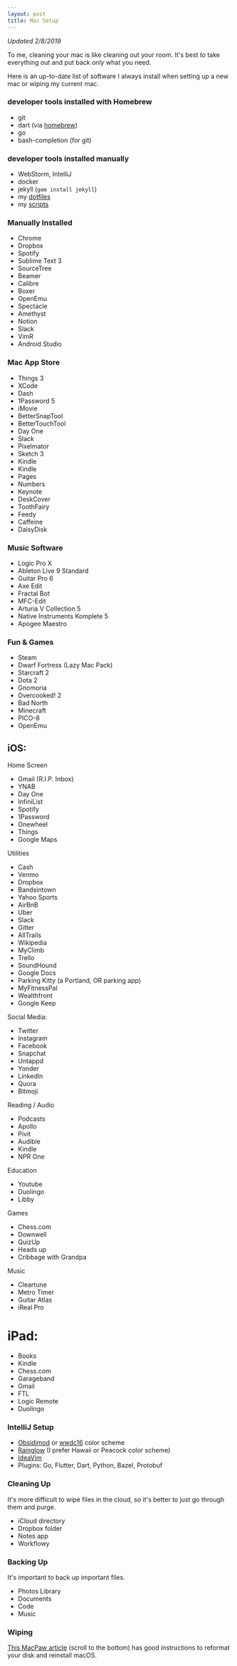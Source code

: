 ```yaml
---
layout: post
title: Mac Setup
---
```


*Updated 2/8/2019*

To me, cleaning your mac is like cleaning out your room. It's best to take
everything out and put back *only* what you need.

Here is an up-to-date list of software I always install when setting up a new
mac or wiping my current mac.

### developer tools installed with Homebrew

- git
- dart (via [homebrew][dart-homebrew])
- go
- bash-completion (for git)

### developer tools installed manually

- WebStorm, IntelliJ
- docker
- jekyll (`gem install jekyll`)
- my [dotfiles][dotfiles]
- my [scripts][scripts]

### Manually Installed

- Chrome
- Dropbox
- Spotify
- Sublime Text 3
- SourceTree
- Beamer
- Calibre
- Boxer
- OpenEmu
- Spectacle
- Amethyst
- Notion
- Slack
- VimR
- Android Studio

### Mac App Store

- Things 3
- XCode
- Dash
- 1Password 5
- iMovie
- BetterSnapTool
- BetterTouchTool
- Day One
- Slack
- Pixelmator
- Sketch 3
- Kindle
- Kindle
- Pages
- Numbers
- Keynote
- DeskCover
- ToothFairy
- Feedy
- Caffeine
- DaisyDisk

### Music Software

- Logic Pro X
- Ableton Live 9 Standard
- Guitar Pro 6
- Axe Edit
- Fractal Bot
- MFC-Edit
- Arturia V Collection 5
- Native Instruments Komplete 5
- Apogee Maestro

### Fun & Games

- Steam
- Dwarf Fortress (Lazy Mac Pack)
- Starcraft 2
- Dota 2
- Gnomoria
- Overcooked! 2
- Bad North
- Minecraft
- PICO-8
- OpenEmu

## iOS:

Home Screen

- Gmail (R.I.P. Inbox)
- YNAB
- Day One
- InfiniList
- Spotify
- 1Password
- Onewheel
- Things
- Google Maps

Utilities

- Cash
- Venmo
- Dropbox
- Bandsintown
- Yahoo Sports
- AirBnB
- Uber
- Slack
- Gitter
- AllTrails
- Wikipedia
- MyClimb
- Trello
- SoundHound
- Google Docs
- Parking Kitty (a Portland, OR parking app)
- MyFitnessPal
- Wealthfront
- Google Keep

Social Media:
- Twitter
- Instagram
- Facebook
- Snapchat
- Untappd
- Yonder
- LinkedIn
- Quora
- Bitmoji

Reading / Audio

- Podcasts 
- Apollo
- Pivit
- Audible
- Kindle
- NPR One

Education

- Youtube
- Duolingo
- Libby

Games

- Chess.com
- Downwell
- QuizUp
- Heads up
- Cribbage with Grandpa

Music

- Cleartune
- Metro Timer
- Guitar Atlas
- iReal Pro

# iPad:

- Books
- Kindle
- Chess.com
- Garageband
- Gmail
- FTL
- Logic Remote
- Duolingo

### IntelliJ Setup

- [Obsidimod][obsidimod] or [wwdc16][wwdc16-mod] color scheme
- [Rainglow][rainglow] (I prefer Hawaii or Peacock color scheme)
- [IdeaVim][idea-vim]
- Plugins: Go, Flutter, Dart, Python, Bazel, Protobuf

### Cleaning Up

It's more difficult to wipe files in the cloud, so it's better to just go
through them and purge.

- iCloud directory
- Dropbox folder
- Notes app
- Workflowy

### Backing Up

It's important to back up important files.

- Photos Library
- Documents
- Code
- Music

### Wiping

[This MacPaw article][macpaw-instructions] (scroll to the bottom) has good
instructions to reformat your disk and reinstall macOS.

[dart-homebrew]: https://www.dartlang.org/install/mac
[obsidimod]: http://color-themes.com/?view=theme&id=563a1a9c80b4acf11273af02
[wwdc16-mod]: http://color-themes.com/?view=theme&id=58921623cc35aa1b00dba3f9
[rainglow]: https://rainglow.io
[vimr]: http://vimr.org/
[idea-vim]: https://github.com/JetBrains/ideavim
[dotfiles]: https://github.com/johnpryan/dotfiles
[scripts]: https://github.com/johnpryan/scripts
[macpaw-instructions]: https://macpaw.com/how-to/factory-reset-mac


